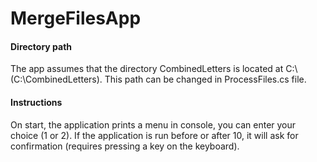 # MergeFilesApp

#### Directory path
The app assumes that the directory CombinedLetters is located at C:\ (C:\CombinedLetters). This path can be changed in ProcessFiles.cs file.

#### Instructions
On start, the application prints a menu in console, you can enter your choice (1 or 2).
If the application is run before or after 10, it will ask for confirmation (requires pressing a key on the keyboard).

